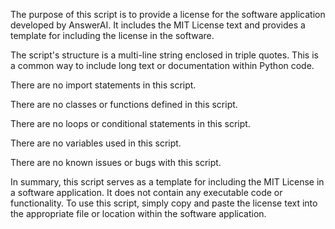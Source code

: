 The purpose of this script is to provide a license for the software application developed by AnswerAI. It includes the MIT License text and provides a template for including the license in the software.

The script's structure is a multi-line string enclosed in triple quotes. This is a common way to include long text or documentation within Python code.

There are no import statements in this script.

There are no classes or functions defined in this script.

There are no loops or conditional statements in this script.

There are no variables used in this script.

There are no known issues or bugs with this script.

In summary, this script serves as a template for including the MIT License in a software application. It does not contain any executable code or functionality. To use this script, simply copy and paste the license text into the appropriate file or location within the software application.